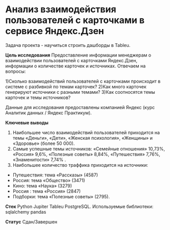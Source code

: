 # Анализ взаимодействия пользователей с карточками в сервисе Яндекс.Дзен

Задача проекта - научиться строить дашборды в Tableu.

**Цель исследования** 
Предоставление информации менеджерам о взаимодействии пользователей с карточками Яндекс.Дзен, информации о количестве карточек и источниках. Отвечаем на вопросы:

1)Сколько взаимодействий пользователей с карточками происходит в системе с разбивкой по темам карточек?
2)Как много карточек генерируют источники с разными темами?
3)Как соотносятся темы карточек и темы источников?

Данные для исследования предоставлены компанией Яндекс (курс Аналитик данных / Яндекс Практикум).

**Ключевые выводы**
1. Наибольшее число взаимодействий пользователей приходится на темы «Деньги», «Дети»,
«Женская психология», «Женщины» и «Здоровье» (более 50 000).
2. Самые успешные темы источников: «Семейные отношения» 10,73%, «Россия» 9,6%, «Полезные
советы» 8,84%, «Путешествия» 7,76%, «Знаменитости» 7,74% .
3. Наибольшее количество траффика приходится на источники:
* Путешествия: тема «Рассказы» (4587)
* Россия: тема «Общество» (3471)
* Кино: тема «Наука» (3279)
* Россия : тема «Россия» (2847)
* Подборки: тема «Полезные советы» (2795).

**Стек**
Python Jupiter Tableu PostgreSQL. Используемые библиотеки: sqlalchemy pandas
 
**Статус**
Сдан/Завершен